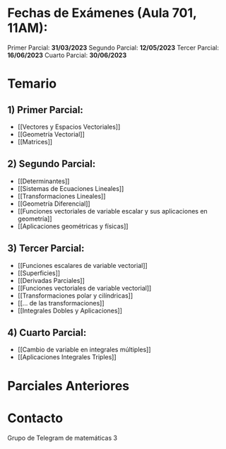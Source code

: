 # Fechas de Exámenes (Aula 701, 11AM):
Primer Parcial: **31/03/2023**
Segundo Parcial: **12/05/2023**
Tercer Parcial: **16/06/2023**
Cuarto Parcial: **30/06/2023**

# Temario
## 1) Primer Parcial:
- [[Vectores y Espacios Vectoriales]]
- [[Geometría Vectorial]]
- [[Matrices]]

## 2) Segundo Parcial:
- [[Determinantes]]
- [[Sistemas de Ecuaciones Lineales]]
- [[Transformaciones Lineales]]
- [[Geometría Diferencial]]
- [[Funciones vectoriales de variable escalar y sus aplicaciones en geometría]]
- [[Aplicaciones geométricas y físicas]]

## 3) Tercer Parcial:
- [[Funciones escalares de variable vectorial]]
- [[Superficies]]
- [[Derivadas Parciales]]
- [[Funciones vectoriales de variable vectorial]]
- [[Transformaciones polar y cilíndricas]]
- [[... de las transformaciones]]
- [[Integrales Dobles y Aplicaciones]]

## 4) Cuarto Parcial:
- [[Cambio de variable en integrales múltiples]]
- [[Aplicaciones Integrales Triples]]

# Parciales Anteriores

# Contacto
Grupo de Telegram de matemáticas 3
